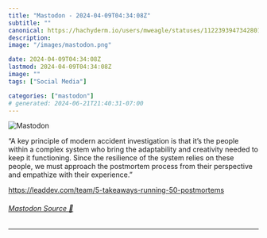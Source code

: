 ```yaml
---
title: "Mastodon - 2024-04-09T04:34:08Z"
subtitle: ""
canonical: https://hachyderm.io/users/mweagle/statuses/112239394734280166
description:
image: "/images/mastodon.png"

date: 2024-04-09T04:34:08Z
lastmod: 2024-04-09T04:34:08Z
image: ""
tags: ["Social Media"]

categories: ["mastodon"]
# generated: 2024-06-21T21:40:31-07:00
---
```

![Mastodon](/images/mastodon.png)

<p>“A key principle of modern accident investigation is that it’s the people within a complex system who bring the adaptability and creativity needed to keep it functioning. Since the resilience of the system relies on these people, we must approach the postmortem process from their perspective and empathize with their experience.”</p><p><a href="https://leaddev.com/team/5-takeaways-running-50-postmortems" target="_blank" rel="nofollow noopener noreferrer" translate="no"><span class="invisible">https://</span><span class="ellipsis">leaddev.com/team/5-takeaways-r</span><span class="invisible">unning-50-postmortems</span></a></p>


###### [Mastodon Source 🐘](https://hachyderm.io/@mweagle/112239394734280166)

___

